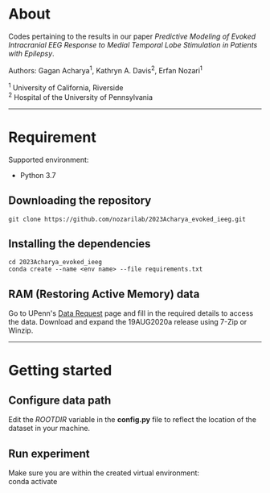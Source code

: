 # About
Codes pertaining to the results in our paper *Predictive Modeling of Evoked Intracranial EEG Response to Medial Temporal Lobe Stimulation in Patients with Epilepsy*.

Authors: Gagan Acharya<sup>1</sup>, Kathryn A. Davis<sup>2</sup>, Erfan Nozari<sup>1</sup> 

<sup>1</sup> University of California, Riverside \
<sup>2</sup> Hospital of the University of Pennsylvania

---
# Requirement
Supported environment:
- Python 3.7
## Downloading the repository
    git clone https://github.com/nozarilab/2023Acharya_evoked_ieeg.git
## Installing the dependencies
    cd 2023Acharya_evoked_ieeg
    conda create --name <env name> --file requirements.txt
## RAM (Restoring Active Memory) data

Go to UPenn's [Data Request](https://memory.psych.upenn.edu/Data_Request) page and fill in the required details to access the data.
Download and expand the 19AUG2020a release using 7-Zip or Winzip. 

---
# Getting started
## Configure data path
Edit the *ROOTDIR* variable in the **config.py** file to reflect the location of the dataset in your machine. 

## Run experiment
Make sure you are within the created virtual environment: \
    conda activate <env name>

    



